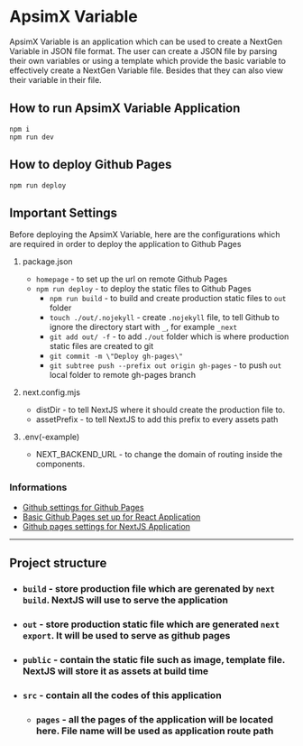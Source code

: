 # ApsimX Variable
ApsimX Variable is an application which can be used to create a NextGen Variable in JSON file format. The user can create a JSON file by parsing their own variables or using a template which provide the basic variable to effectively create a NextGen Variable file. Besides that they can also view their variable in their file.

## How to run ApsimX Variable Application
```
npm i
npm run dev
```

## How to deploy Github Pages
```
npm run deploy
```

## Important Settings

Before deploying the ApsimX Variable, here are the configurations which are required in order to deploy the application to Github Pages 


1. package.json
   - `homepage` - to set up the url on remote Github Pages
   - `npm run deploy` - to deploy the static files to Github Pages
      - `npm run build` - to build and create production static files to `out` folder
      - `touch ./out/.nojekyll` - create `.nojekyll` file, to tell Github to ignore the directory start with `_`, for example `_next` 
      - `git add out/ -f` - to add `./out` folder which is where production static files are created to git
      - `git commit -m \"Deploy gh-pages\"`
      - `git subtree push --prefix out origin gh-pages` - to push `out` local folder to remote gh-pages branch 

2. next.config.mjs
   - distDir - to tell NextJS where it should create the production file to.
   - assetPrefix - to tell NextJS to add this prefix to every assets path

3. .env(-example)
   - NEXT_BACKEND_URL - to change the domain of routing inside the components.
   
### Informations
- [Github settings for Github Pages](https://docs.github.com/en/pages/getting-started-with-github-pages/configuring-a-publishing-source-for-your-github-pages-site)
- [Basic Github Pages set up for React Application](https://github.com/gitname/react-gh-pages)
- [Github pages settings for NextJS Application](https://medium.com/@anotherplanet/git-tips-next-js-github-pages-2dbc9a819cb8)

---
## Project structure
- ### `build` - store production file which are gerenated by `next build`. NextJS will use to serve the application
- ### `out` - store production static file which are generated `next export`. It will be used to serve as github pages
- ### `public` - contain the static file such as image, template file. NextJS will store it as assets at build time
- ### `src` - contain all the codes of this application
   - ### `pages` - all the pages of the application will be located here. File name will be used as application route path
